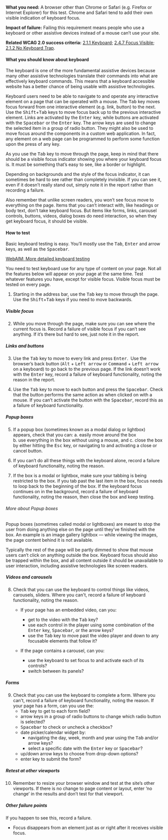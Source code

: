 **What you need:** A browser other than Chrome or Safari (e.g. Firefox or Internet Explorer) for this test. Chrome and Safari tend to add their own visible indication of keyboard focus.

**Impact of failure:** Failing this requirement means people who use a keyboard or other assistive devices instead of a mouse can’t use your site.

**Related WCAG 2.0 success criteria:** [2.1.1 Keyboard](https://www.w3.org/TR/UNDERSTANDING-WCAG20/keyboard-operation-keyboard-operable.html); [2.4.7 Focus Visible](https://www.w3.org/TR/UNDERSTANDING-WCAG20/navigation-mechanisms-focus-visible.html); [2.1.2 No Keyboard Trap](https://www.w3.org/TR/UNDERSTANDING-WCAG20/keyboard-operation-trapping.html).

<div class="details" markdown="1">

#### What you should know about keyboard

The keyboard is one of the more fundamental assistive devices because many other assistive technologies translate their commands into what are effectively keyboard commands. This means that a keyboard accessible website has a better chance of being usable with assistive technologies.

Keyboard users need to be able to navigate to and operate any interactive element on a page that can be operated with a mouse. The <kbd>Tab</kbd> key moves focus forward from one interactive element (e.g. link, button) to the next. Use the <kbd>Shift</kbd>+<kbd>Tab</kbd> keys to move focus back up to the previous interactive element. Links are activated by the <kbd>Enter</kbd> key, while buttons are activated with the <kbd>Spacebar</kbd> or the <kbd>Enter</kbd> key. The arrow keys are used to change the selected item in a group of radio button. They might also be used to move focus around the components in a custom web application. In fact, any element on a web page can be programmed to perform some function upon the press of any key.

As you use the <kbd>Tab</kbd> key to move through the page, keep in mind that there should be a visible focus indicator showing you where your keyboard focus is. It must be something that’s easy to see, like a border or highlight.

Depending on backgrounds and the style of the focus indicator, it can sometimes be hard to see rather than completely invisible. If you can see it, even if it doesn’t really stand out, simply note it in the report rather than recording a failure.

Also remember that unlike screen readers, you won’t see focus move to everything on the page. Items that you can’t interact with, like headings or body text, don’t take keyboard focus. But items like forms, links, carousel controls, buttons, videos, dialog boxes do need interaction, so when they get keyboard focus, it should be visible.

</div>

#### How to test

Basic keyboard testing is easy. You’ll mostly use the <kbd>Tab</kbd>, <kbd>Enter</kbd> and arrow keys, as well as the <kbd>Spacebar</kbd>.

[WebAIM: More detailed keyboard testing](http://webaim.org/techniques/keyboard/#testing)

You need to test keyboard use for any type of content on your page. Not all the features below will appear on your page at the same time. Test whatever features you have, except for visible focus. Visible focus must be tested on every page.

1. Starting in the address bar, use the <kbd>Tab</kbd> key to move through the page. Use the <kbd>Shift</kbd>+<kbd>Tab</kbd> keys if you need to move backwards.  

##### Visible focus 

2. While you move through the page, make sure you can see where the current focus is. Record a failure of visible focus if you can’t see anything. If it’s there but hard to see, just note it in the report.  

##### Links and buttons

3. Use the <kbd>Tab</kbd> key to move to every link and press <kbd>Enter</kbd>.  Use the browser’s back button (<kbd>Alt</kbd> + <kbd>Left arrow</kbd> or <kbd>Command</kbd> + <kbd>Left arrow</kbd> on a keyboard) to go back to the previous page. If the link doesn’t work with the <kbd>Enter</kbd> key, record a failure of keyboard functionality, noting the reason in the report.

4. Use the <kbd>Tab</kbd> key to move to each button and press the <kbd>Spacebar</kbd>. Check that the button performs the same action as when clicked on with a mouse. If you can’t activate the button with the <kbd>Spacebar</kbd>, record this as a failure of keyboard functionality.  

##### Popup boxes

5. If a popup box (sometimes known as a modal dialog or lightbox) appears, check that you can: 
    a. easily move around the box  
    b. use everything in the box without using a mouse, and 
    c. close the box by either hitting the <kbd>Esc</kbd> key, or navigating to and activating a close or cancel button. 

6. If you can’t do all these things with the keyboard alone, record a failure of keyboard functionality, noting the reason. 

7. If the box is a modal or lightbox, make sure your tabbing is being restricted to the box. If you tab past the last item in the box, focus needs to loop back to the beginning of the box. If the keyboard focus continues on in the background, record a failure of keyboard functionality, noting the reason, then close the box and keep testing. 

<div class="details" markdown="1">

###### More about Popup boxes

Popup boxes (sometimes called modal or lightboxes) are meant to stop the user from doing anything else on the page until they’ve finished with the box. An example is an image gallery lightbox — while viewing the images, the page content behind it is not available.

Typically the rest of the page will be partly dimmed to show that mouse users can’t click on anything outside the box. Keyboard focus should also be trapped within the box, and all content outside it should be unavailable to user interaction, including assistive technologies like screen readers.

</div>

##### Videos and carousels

8. Check that you can use the keyboard to control things like videos, carousels, sliders. Where you can't, record a failure of keyboard functionality, noting the reason. 

    * If your page has an embedded video, can you: 
        * get to the video with the <kbd>Tab</kbd> key? 
        * use each control in the player using some combination of the <kbd>Enter</kbd> key, <kbd>Spacebar</kbd>, or the arrow keys?  
        * use the <kbd>Tab</kbd> key to move past the video player and down to any focusable elements that follow it? 

    * If the page contains a carousel, can you: 
        * use the keyboard to set focus to and activate each of its controls? 
        * switch between its panels? 

##### Forms

9. Check that you can use the keyboard to complete a form. Where you can't, record a failure of keyboard functionality, noting the reason. If your page has a form, can you use the: 
    * <kbd>Tab</kbd> key to get to each form field? 
    * arrow keys in a group of radio buttons to change which radio button is selected? 
    * <kbd>Spacebar</kbd> to check or uncheck a checkbox?  
    * date picker/calendar widget by: 
        * navigating the day, week, month and year using the <kbd>Tab</kbd> and/or arrow keys? 
        * select a specific date with the <kbd>Enter</kbd> key or <kbd>Spacebar</kbd>? 
    * up/down arrow keys to choose from drop-down options? 
    * enter key to submit the form? 

##### Retest at other viewports

10. Remember to resize your browser window and test at the site’s other viewports. If there is no change to page content or layout, enter ‘no change’ in the results and don’t test for that viewport.

##### Other failure points 

If you happen to see this, record a failure.

* Focus disappears from an element just as or right after it receives visible focus.
